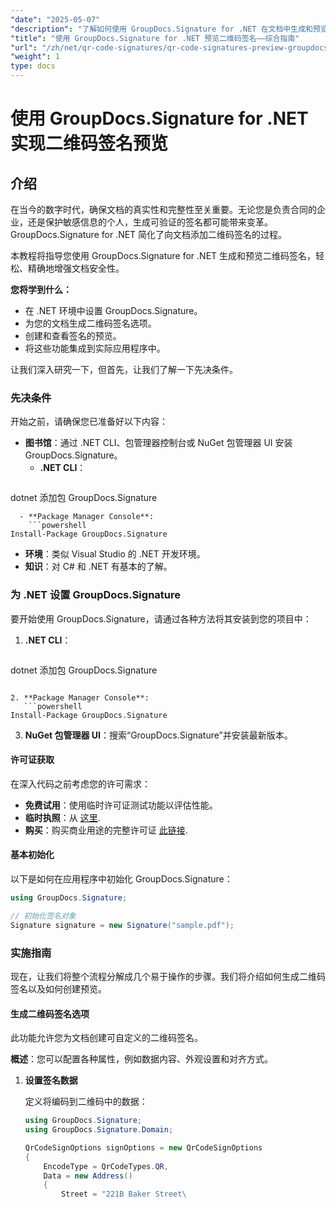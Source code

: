 ```yaml
---
"date": "2025-05-07"
"description": "了解如何使用 GroupDocs.Signature for .NET 在文档中生成和预览二维码签名，以增强安全性和真实性。"
"title": "使用 GroupDocs.Signature for .NET 预览二维码签名——综合指南"
"url": "/zh/net/qr-code-signatures/qr-code-signatures-preview-groupdocs-signature-net/"
"weight": 1
type: docs
---
```

# 使用 GroupDocs.Signature for .NET 实现二维码签名预览

## 介绍

在当今的数字时代，确保文档的真实性和完整性至关重要。无论您是负责合同的企业，还是保护敏感信息的个人，生成可验证的签名都可能带来变革。GroupDocs.Signature for .NET 简化了向文档添加二维码签名的过程。

本教程将指导您使用 GroupDocs.Signature for .NET 生成和预览二维码签名，轻松、精确地增强文档安全性。

**您将学到什么：**
- 在 .NET 环境中设置 GroupDocs.Signature。
- 为您的文档生成二维码签名选项。
- 创建和查看签名的预览。
- 将这些功能集成到实际应用程序中。

让我们深入研究一下，但首先，让我们了解一下先决条件。

### 先决条件

开始之前，请确保您已准备好以下内容：
- **图书馆**：通过 .NET CLI、包管理器控制台或 NuGet 包管理器 UI 安装 GroupDocs.Signature。
  - **.NET CLI**：
    ```shell
dotnet 添加包 GroupDocs.Signature
```
  - **Package Manager Console**:
    ```powershell
Install-Package GroupDocs.Signature
```
- **环境**：类似 Visual Studio 的 .NET 开发环境。
- **知识**：对 C# 和 .NET 有基本的了解。

### 为 .NET 设置 GroupDocs.Signature

要开始使用 GroupDocs.Signature，请通过各种方法将其安装到您的项目中：

1. **.NET CLI**：
   ```shell
dotnet 添加包 GroupDocs.Signature
```

2. **Package Manager Console**:
   ```powershell
Install-Package GroupDocs.Signature
```

3. **NuGet 包管理器 UI**：搜索“GroupDocs.Signature”并安装最新版本。

#### 许可证获取

在深入代码之前考虑您的许可需求：
- **免费试用**：使用临时许可证测试功能以评估性能。
- **临时执照**：从 [这里](https://purchase。groupdocs.com/temporary-license/).
- **购买**：购买商业用途的完整许可证 [此链接](https://purchase。groupdocs.com/buy).

#### 基本初始化

以下是如何在应用程序中初始化 GroupDocs.Signature：

```csharp
using GroupDocs.Signature;

// 初始化签名对象
Signature signature = new Signature("sample.pdf");
```

### 实施指南

现在，让我们将整个流程分解成几个易于操作的步骤。我们将介绍如何生成二维码签名以及如何创建预览。

#### 生成二维码签名选项

此功能允许您为文档创建可自定义的二维码签名。

**概述**：您可以配置各种属性，例如数据内容、外观设置和对齐方式。

1. **设置签名数据**
   
   定义将编码到二维码中的数据：
   
   ```csharp
   using GroupDocs.Signature;
   using GroupDocs.Signature.Domain;

   QrCodeSignOptions signOptions = new QrCodeSignOptions
   {
       EncodeType = QrCodeTypes.QR,
       Data = new Address()
       {
           Street = "221B Baker Street\